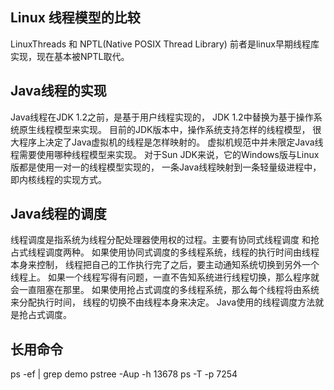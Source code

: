 Linux 线程模型的比较
----
LinuxThreads 和 NPTL(Native POSIX Thread Library)
前者是linux早期线程库实现，现在基本被NPTL取代。

Java线程的实现
----
Java线程在JDK 1.2之前，是基于用户线程实现的，
JDK 1.2中替换为基于操作系统原生线程模型来实现。
目前的JDK版本中，操作系统支持怎样的线程模型，
很大程序上决定了Java虚拟机的线程是怎样映射的。
虚拟机规范中并未限定Java线程需要使用哪种线程模型来实现。
对于Sun JDK来说，它的Windows版与Linux版都是使用一对一的线程模型实现的，
一条Java线程映射到一条轻量级进程中，即内核线程的实现方式。

Java线程的调度
----
线程调度是指系统为线程分配处理器使用权的过程。主要有协同式线程调度
和抢占式线程调度两种。
如果使用协同式调度的多线程系统，线程的执行时间由线程本身来控制，
线程把自己的工作执行完了之后，要主动通知系统切换到另外一个线程上。
如果一个线程写得有问题，一直不告知系统进行线程切换，那么程序就会一直阻塞在那里。
如果使用抢占式调度的多线程系统，那么每个线程将由系统来分配执行时间，
线程的切换不由线程本身来决定。
Java使用的线程调度方法就是抢占式调度。

长用命令
---
ps -ef | grep demo
pstree -Aup -h 13678
ps -T -p 7254

